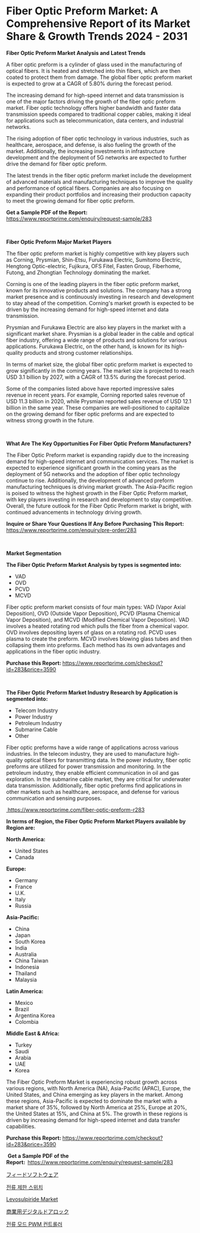 <p><h1>Fiber Optic Preform Market: A Comprehensive Report of its Market Share & Growth Trends 2024 - 2031</h1></p><p><strong>Fiber Optic Preform Market Analysis and Latest Trends</strong></p>
<p><p>A fiber optic preform is a cylinder of glass used in the manufacturing of optical fibers. It is heated and stretched into thin fibers, which are then coated to protect them from damage. The global fiber optic preform market is expected to grow at a CAGR of 5.80% during the forecast period.</p><p>The increasing demand for high-speed internet and data transmission is one of the major factors driving the growth of the fiber optic preform market. Fiber optic technology offers higher bandwidth and faster data transmission speeds compared to traditional copper cables, making it ideal for applications such as telecommunication, data centers, and industrial networks.</p><p>The rising adoption of fiber optic technology in various industries, such as healthcare, aerospace, and defense, is also fueling the growth of the market. Additionally, the increasing investments in infrastructure development and the deployment of 5G networks are expected to further drive the demand for fiber optic preform.</p><p>The latest trends in the fiber optic preform market include the development of advanced materials and manufacturing techniques to improve the quality and performance of optical fibers. Companies are also focusing on expanding their product portfolios and increasing their production capacity to meet the growing demand for fiber optic preform.</p></p>
<p><strong>Get a Sample PDF of the Report:&nbsp;</strong> <a href="https://www.reportprime.com/enquiry/request-sample/283">https://www.reportprime.com/enquiry/request-sample/283</a></p>
<p>&nbsp;</p>
<p><strong>Fiber Optic Preform Major Market Players</strong></p>
<p><p>The fiber optic preform market is highly competitive with key players such as Corning, Prysmian, Shin-Etsu, Furukawa Electric, Sumitomo Electric, Hengtong Optic-electric, Fujikura, OFS Fitel, Fasten Group, Fiberhome, Futong, and Zhongtian Technology dominating the market.</p><p>Corning is one of the leading players in the fiber optic preform market, known for its innovative products and solutions. The company has a strong market presence and is continuously investing in research and development to stay ahead of the competition. Corning's market growth is expected to be driven by the increasing demand for high-speed internet and data transmission.</p><p>Prysmian and Furukawa Electric are also key players in the market with a significant market share. Prysmian is a global leader in the cable and optical fiber industry, offering a wide range of products and solutions for various applications. Furukawa Electric, on the other hand, is known for its high-quality products and strong customer relationships.</p><p>In terms of market size, the global fiber optic preform market is expected to grow significantly in the coming years. The market size is projected to reach USD 3.1 billion by 2027, with a CAGR of 13.5% during the forecast period.</p><p>Some of the companies listed above have reported impressive sales revenue in recent years. For example, Corning reported sales revenue of USD 11.3 billion in 2020, while Prysmian reported sales revenue of USD 12.1 billion in the same year. These companies are well-positioned to capitalize on the growing demand for fiber optic preforms and are expected to witness strong growth in the future.</p></p>
<p>&nbsp;</p>
<p><strong>What Are The Key Opportunities For Fiber Optic Preform Manufacturers?</strong></p>
<p><p>The Fiber Optic Preform market is expanding rapidly due to the increasing demand for high-speed internet and communication services. The market is expected to experience significant growth in the coming years as the deployment of 5G networks and the adoption of fiber optic technology continue to rise. Additionally, the development of advanced preform manufacturing techniques is driving market growth. The Asia-Pacific region is poised to witness the highest growth in the Fiber Optic Preform market, with key players investing in research and development to stay competitive. Overall, the future outlook for the Fiber Optic Preform market is bright, with continued advancements in technology driving growth.</p></p>
<p><strong>Inquire or Share Your Questions If Any Before Purchasing This Report:</strong> <a href="https://www.reportprime.com/enquiry/pre-order/283">https://www.reportprime.com/enquiry/pre-order/283</a></p>
<p>&nbsp;</p>
<p><strong>Market Segmentation</strong></p>
<p><strong>The Fiber Optic Preform Market Analysis by types is segmented into:</strong></p>
<p><ul><li>VAD</li><li>OVD</li><li>PCVD</li><li>MCVD</li></ul></p>
<p><p>Fiber optic preform market consists of four main types: VAD (Vapor Axial Deposition), OVD (Outside Vapor Deposition), PCVD (Plasma Chemical Vapor Deposition), and MCVD (Modified Chemical Vapor Deposition). VAD involves a heated rotating rod which pulls the fiber from a chemical vapor. OVD involves depositing layers of glass on a rotating rod. PCVD uses plasma to create the preform. MCVD involves blowing glass tubes and then collapsing them into preforms. Each method has its own advantages and applications in the fiber optic industry.</p></p>
<p><strong>Purchase this Report:&nbsp;</strong><a href="https://www.reportprime.com/checkout?id=283&price=3590">https://www.reportprime.com/checkout?id=283&price=3590</a></p>
<p>&nbsp;</p>
<p><strong>The Fiber Optic Preform Market Industry Research by Application is segmented into:</strong></p>
<p><ul><li>Telecom Industry</li><li>Power Industry</li><li>Petroleum Industry</li><li>Submarine Cable</li><li>Other</li></ul></p>
<p><p>Fiber optic preforms have a wide range of applications across various industries. In the telecom industry, they are used to manufacture high-quality optical fibers for transmitting data. In the power industry, fiber optic preforms are utilized for power transmission and monitoring. In the petroleum industry, they enable efficient communication in oil and gas exploration. In the submarine cable market, they are critical for underwater data transmission. Additionally, fiber optic preforms find applications in other markets such as healthcare, aerospace, and defense for various communication and sensing purposes.</p></p>
<p><a href="https://www.reportprime.com/fiber-optic-preform-r283">&nbsp;https://www.reportprime.com/fiber-optic-preform-r283</a></p>
<p><strong>In terms of Region, the Fiber Optic Preform Market Players available by Region are:</strong></p>
<p>
    <p> <strong> North America: </strong>
        <ul>
            <li>United States</li>
            <li>Canada</li>
        </ul>
        </p> 
    <p> <strong> Europe: </strong>
        <ul>
            <li>Germany</li>
            <li>France</li>
            <li>U.K.</li>
            <li>Italy</li>
            <li>Russia</li>
        </ul>
        </p> 
    <p> <strong> Asia-Pacific: </strong>
        <ul>
            <li>China</li>
            <li>Japan</li>
            <li>South Korea</li>
            <li>India</li>
            <li>Australia</li>
            <li>China Taiwan</li>
            <li>Indonesia</li>
            <li>Thailand</li>
            <li>Malaysia</li>
        </ul>
        </p> 
    <p> <strong> Latin America: </strong>
        <ul>
            <li>Mexico</li>
            <li>Brazil</li>
            <li>Argentina Korea</li>
            <li>Colombia</li>
        </ul>
        </p> 
    <p> <strong> Middle East & Africa: </strong>
        <ul>
            <li>Turkey</li>
            <li>Saudi</li>
            <li>Arabia</li>
            <li>UAE</li>
            <li>Korea</li>
        </ul>
    </p>
    </p>
<p><p>The Fiber Optic Preform Market is experiencing robust growth across various regions, with North America (NA), Asia-Pacific (APAC), Europe, the United States, and China emerging as key players in the market. Among these regions, Asia-Pacific is expected to dominate the market with a market share of 35%, followed by North America at 25%, Europe at 20%, the United States at 15%, and China at 5%. The growth in these regions is driven by increasing demand for high-speed internet and data transfer capabilities.</p></p>
<p><strong>Purchase this Report: </strong><a href="https://www.reportprime.com/checkout?id=283&price=3590">https://www.reportprime.com/checkout?id=283&price=3590</a></p>
<p>&nbsp;<strong>Get a Sample PDF of the Report:&nbsp;&nbsp;</strong><a href="https://www.reportprime.com/enquiry/request-sample/283">https://www.reportprime.com/enquiry/request-sample/283</a></p>
<p><strong></strong></p>
<p><p><a href="https://medium.com/@oswaldoavarro768546/%E3%83%95%E3%82%A3%E3%83%BC%E3%83%89%E3%82%BD%E3%83%95%E3%83%88%E3%82%A6%E3%82%A7%E3%82%A2%E5%B8%82%E5%A0%B4-2024%E5%B9%B4%E3%81%8B%E3%82%892031%E5%B9%B4%E3%81%BE%E3%81%A7%E3%81%AE%E6%9C%9F%E9%96%93%E3%81%AE%E6%A5%AD%E7%95%8C%E5%8B%95%E5%90%91%E3%81%A8%E4%BA%88%E6%B8%AC-aef9ea1fc5ae">フィードソフトウェア</a></p><p><a href="https://medium.com/@mdemon69ds7/%ED%98%84%EC%9E%AC-%EB%A6%AC%EB%AF%B8%ED%8A%B8-%EC%8A%A4%EC%9C%84%EC%B9%98-%EC%8B%9C%EC%9E%A5-%EA%B7%9C%EB%AA%A8%EB%8A%94-%EC%97%B0%ED%8F%89%EA%B7%A0-%EC%84%B1%EC%9E%A5%EB%A5%A0%EC%9D%B4-6-7-%EB%A1%9C-%EC%A6%9D%EA%B0%80%ED%95%98%EA%B3%A0-%EC%9E%88%EC%9C%BC%EB%A9%B0-%EC%9D%B4-%EB%B3%B4%EA%B3%A0%EC%84%9C%EB%8A%94-%EC%9C%A0%ED%98%95-%EC%9D%91%EC%9A%A9-%EC%84%B1%EC%9E%A5-%EB%B0%8F-2024%EB%85%84%EB%B6%80%ED%84%B0-2031%EB%85%84%EA%B9%8C%EC%A7%80%EC%9D%98-%EC%98%88%EC%B8%A1-%EB%B6%84%EC%84%9D%EC%9D%84-%EB%8B%A4%EB%A3%A8%EA%B3%A0-%EC%9E%88%EC%8A%B5%EB%8B%88%EB%8B%A4-214b732bca79">전류 제한 스위치</a></p><p><a href="https://www.linkedin.com/pulse/levosulpiride-market-research-report-forecast-growth-prospects-gvg1e">Levosulpiride Market</a></p><p><a href="https://medium.com/@oswaldoavarro768546/2024%E5%B9%B4%E3%81%8B%E3%82%892031%E5%B9%B4%E3%81%BE%E3%81%A7%E3%81%AE%E5%95%86%E7%94%A8%E3%83%87%E3%82%B8%E3%82%BF%E3%83%AB%E3%83%89%E3%82%A2%E3%83%AD%E3%83%83%E3%82%AF%E5%B8%82%E5%A0%B4%E3%81%AE%E5%B1%95%E6%9C%9B%E3%81%A8%E4%BA%88%E6%B8%AC-a0bcba7b0ca7">商業用デジタルドアロック</a></p><p><a href="https://medium.com/@mdemon69ds7/%EA%B8%80%EB%A1%9C%EB%B2%8C-current-mode-pwm-%EC%BB%A8%ED%8A%B8%EB%A1%A4%EB%9F%AC-%EC%8B%9C%EC%9E%A5-%EA%B7%9C%EB%AA%A8-%EB%B0%8F-%EC%A0%90%EC%9C%A0%EC%9C%A8-%EB%B6%84%EC%84%9D-%EC%A0%9C%ED%92%88-%EC%9C%A0%ED%98%95-%EC%9D%91%EC%9A%A9-%EB%B6%84%EC%95%BC-%EC%A7%80%EC%97%AD%EB%B3%84-%EC%98%88%EC%B8%A1-2024-2031-aaab47785780">전류 모드 PWM 컨트롤러</a></p></p>